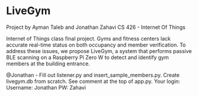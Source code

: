 # LiveGym
Project by Ayman Taleb and Jonathan Zahavi
CS 426 - Internet Of Things

Internet of Things class final project. Gyms and fitness centers lack accurate real-time status on both occupancy and member verification. To address these issues, we propose LiveGym, a system that performs passive BLE scanning on a Raspberry Pi Zero W to detect and identify gym members at the building entrance.

@Jonathan - Fill out listener.py and insert_sample_members.py. Create livegym.db from scratch. See comment at the top of app.py.
Your login:
Username: Jonathan
PW: Zahavi